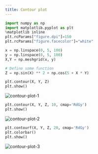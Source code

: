 ```yaml
---
title: Contour plot
---
```

```python showLineNumbers
import numpy as np
import matplotlib.pyplot as plt
%matplotlib inline
plt.rcParams["figure.dpi"]=150
plt.rcParams["figure.facecolor"]="white"

x = np.linspace(0, 5, 100)
y = np.linspace(0, 5, 100)
X,Y = np.meshgrid(x, y)

# Define some function
Z = np.sin(X) ** 2 + np.cos(5 + X * Y)

plt.contour(X, Y, Z)
plt.show()
```

<picture>
  <source type="image/webp" srcSet={require("/img/contour-plot-1.webp").default} />
  <img src={require("/img/contour-plot-1.png").default} alt="contour-plot-1" />
</picture>

```python
plt.contour(X, Y, Z, 10, cmap='RdGy')
plt.show()
```

<picture>
  <source type="image/webp" srcSet={require("/img/contour-plot-2.webp").default} />
  <img src={require("/img/contour-plot-2.png").default} alt="contour-plot-2" />
</picture>

```python
plt.contourf(X, Y, Z, 20, cmap='RdGy')
plt.colorbar()
plt.show()
```

<picture>
  <source type="image/webp" srcSet={require("/img/contour-plot-3.webp").default} />
  <img src={require("/img/contour-plot-3.png").default} alt="contour-plot-3" />
</picture>
